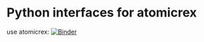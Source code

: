 # Python interfaces for atomicrex
use atomicrex: 
[![Binder](https://mybinder.org/badge_logo.svg)](https://mybinder.org/v2/gh/jan-janssen/atomicrex-example/master)
